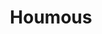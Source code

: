 ---
layout: recette
categories: [recettes]
hidden: false
lang: fr
sitemap: true
title: Houmous
type: sel
recettes:
  Classique:
    ingredients: 
      - nom: pois chiches cuits
        qte: 240
        unite: gr
      - nom: tahini
        qte: 60
        unite: gr
      - nom: ail
        qte: 10
        unite: gr
      - nom: jus de citron
        qte: 50
        unite: gr
        variable: true
      - nom: huile d'olive
        qte: 15
        unite: gr
      - nom: sel
        qte: 4
        unite: gr
    etapes:
      - label: Pois chiches
        details:
          - Recuire les pois chiches 10 minutes dans leur eau
          - Égoutter et conserver l'eau de cuisson
      - label: Ingrédients liquides
        details:
          - Émincer l'ail finement
          - Verser le tahini, l'ail, le jus de citron, l'huile d'olive et le sel dans un bol
          - Mélanger 
      - label: Mixage
        details:
          - Verser les pois chiches et les ingrédients liquides dans le bol du robot
          - Mixer
      - label: Dégustation
        details:
          - Réserver au frais au moins une heure
          - Creuser un sillon et y verser de l'huile d'olive
          - (Optionnel) Ajouter des épices (paprika, zaatar) et/ou des graines de sésame
notes:
  - "Trop salé : Ajouter plus de citron et/ou de tahini"
  - "Trop dense : Ajouter plus d'eau de cuisson et/ou d'huile d'olive"
  - "Trop liquide : Ajouter plus de tahini"
---